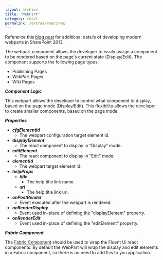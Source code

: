 ```yaml
---
layout: archive
title: "WebPart"
category: react
permalink: /extras/react/wp/
---
```

Reference this [blog post](https://dattabase.com/blog/sharepoint-react-webparts/) for additional details of developing modern webparts in SharePoint 2013.

The webpart component allows the developer to easily assign a component to be rendered based on the page's current state (Display/Edit). The component supports the following page types:
* Publishing Pages
* WebPart Pages
* Wiki Pages

**_Component Logic_**

This webpart allows the developer to control what component to display, based on the page mode (Display/Edit). This flexibility allows the developer to create smaller components, based on the page mode.

**_Properties_**

* _**cfgElementId**_
    * The webpart configuration target element id.
* _**displayElement**_
    * The react component to display in "Display" mode.
* _**editElement**_
    * The react component to display in "Edit" mode.
* _**elementId**_
    * The webpart target element id.
* _**helpProps**_
    * _**title**_
        * The help title link name.
    * _**url**_
        * The help title link url.
* _**onPostRender**_
    * Event executed after the webpart is rendered.
* _**onRenderDisplay**_
    * Event used in-place of defining the "displayElement" property.
* _**onRenderEdit**_
    * Event used in-place of defining the "editElement" property.

**_Fabric Component_**

The [Fabric Component](https://github.com/OfficeDev/office-ui-fabric-react/wiki/The-Fabric-Component) should be used to wrap the Fluent UI react components. By default the WebPart will wrap the display and edit elements in a Fabric component, so there is no need to add this to you application.
